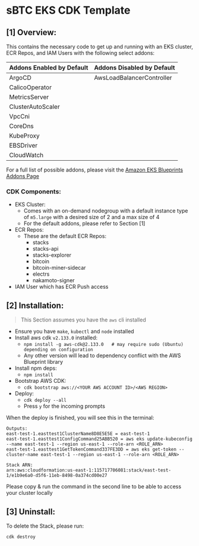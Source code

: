 # sBTC EKS CDK Template

## [1] Overview:
This contains the necessary code to get up and running with an EKS cluster, ECR Repos, and IAM Users with the following select addons:


| Addons Enabled by Default | Addons Disabled by Default   |
|---------------------------|------------------------------|
| ArgoCD                    | AwsLoadBalancerController    |
| CalicoOperator            |                              |
| MetricsServer             |                              |
| ClusterAutoScaler         |                              |
| VpcCni                    |                              |
| CoreDns                   |                              |
| KubeProxy                 |                              |
| EBSDriver                 |                              |
| CloudWatch                |                              |



For a full list of possible addons, please visit the [Amazon EKS Blueprints Addons Page](https://aws-quickstart.github.io/cdk-eks-blueprints/addons/)

### CDK Components:

* EKS Cluster:
    - Comes with an on-demand nodegroup with a default instance type of `m5.large` with a desired size of 2 and a max size of 4
    - For the default addons, please refer to Section [1]
* ECR Repos:
    - These are the default ECR Repos:
        - stacks
        - stacks-api
        - stacks-explorer
        - bitcoin
        - bitcoin-miner-sidecar
        - electrs
        - nakamoto-signer
* IAM User which has ECR Push access



## [2] Installation:

> This Section assumes you have the `aws` cli installed

* Ensure you have `make`, `kubectl` and `node` installed
* Install aws cdk `v2.133.0` installed:
    - `npm install -g aws-cdk@2.133.0   # may require sudo (Ubuntu) depending on configuration`
    - Any other version will lead to dependency conflict with the AWS Blueprint library
* Install npm deps:
    - `npm install`
* Bootstrap AWS CDK:
    - `cdk bootstrap aws://<YOUR AWS ACCOUNT ID>/<AWS REGION>`
* Deploy:
    - `cdk deploy --all`
    - Press `y` for the incoming prompts


When the deploy is finished, you will see this in the terminal:

```
Outputs:
east-test-1.easttest1ClusterName8D8E5E5E = east-test-1
east-test-1.easttest1ConfigCommand25ABB520 = aws eks update-kubeconfig --name east-test-1 --region us-east-1 --role-arn <ROLE_ARN>
east-test-1.easttest1GetTokenCommand337FE3DD = aws eks get-token --cluster-name east-test-1 --region us-east-1 --role-arn <ROLE_ARN>

Stack ARN:
arn:aws:cloudformation:us-east-1:115717706081:stack/east-test-1/e1b9e6a0-d5f6-11eb-8498-0a374cd00e27
```

Please copy & run the command in the second line to be able to access your cluster locally


## [3] Uninstall:

To delete the Stack, please run: 

`cdk destroy`
